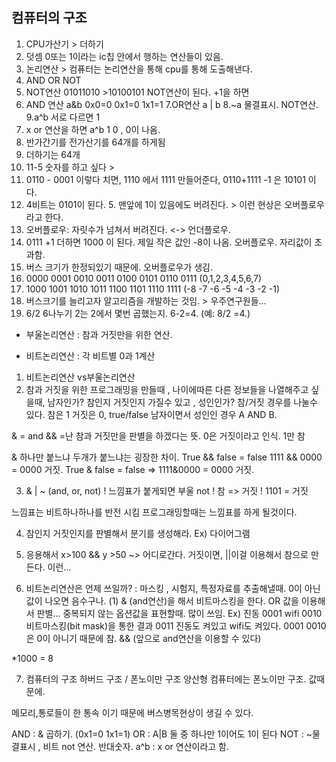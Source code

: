 ## 컴퓨터의 구조

1. CPU가산기 > 더하기
2. 덧셈 0또는 1이라는 ic칩 안에서 행하는 연산들이 있음.
3. 논리연산 > 컴퓨터는 논리연산을 통해 cpu를 통해 도출해낸다.
4. AND OR NOT 
5.  NOT연산 01011010 >10100101 NOT연산이 된다. +1을 하면 
6. AND 연산 a&b 0x0=0 0x1=0 1x1=1 
7.OR연산 a | b 
8.~a 물결표시. NOT연산.
9.a^b 서로 다르면 1 
10. x or 연산을 하면 a^b 1 0  ,  0이 나옴. 
11. 반가간기를 전가산기를 64개를 하게됨
12. 더하기는 64개 
13. 11-5 숫자를 하고 싶다 > 
14. 0110 - 0001 이렇다 치면, 1110 에서 1111 만들어준다, 0110+1111 -1 은 10101 이다. 
15. 4비트는 0101이 된다. 5. 맨앞에 1이 있음에도 버려진다. > 이런 현상은 오버플로우라고 한다.
16. 오버플로우: 자릿수가 넘쳐서 버려진다. <-> 언더플로우. 
17. 0111 +1 더하면 1000 이 된다. 제일 작은 값인 -8이 나옴. 오버플로우. 자리값이 초과함.
18. 버스 크기가 한정되있기 때문에. 오버플로우가 생김. 
19. 0000 0001 0010 0011 0100 0101 0110 0111 (0,1,2,3,4,5,6,7)
20. 1000 1001 1010 1011 1100 1101 1110 1111 (-8 -7 -6 -5 -4 -3 -2 -1)
21. 버스크기를 늘리고자 알고리즘을 개발하는 것임. > 우주연구원들…
22. 6/2 6나누기 2는 2에서 몇번 곱했는지. 6-2=4. (예: 8/2 =4.)



* 부울논리연산 
: 참과 거짓만을 위한 연산.

* 비트논리연산
: 각 비트별 0과 1계산

1. 비트논리연산 vs부울논리연산
2. 참과 거짓을 위한 프로그래밍을 만들때 , 나이에따른 다른 정보들을 나열해주고 싶을때, 
남자인가? 참인지 거짓인지 가질수 있고 , 성인인가? 참/거짓 경우를 나눌수 있다. 
참은 1 거짓은 0, true/false 
남자이면서 성인인 경우 A AND B.



& = and
&& =난 참과 거짓만을 판별을 하겠다는 뜻.
0은 거짓이라고 인식.
1만 참 

& 하나만 붙느냐 두개가 붙느냐는 굉장한 차이.
True && false = false
1111 && 0000 = 0000 거짓.
True & false = false
=> 1111&0000 = 0000 거짓.

3. & | ~ (and, or, not)
! 느낌표가 붙게되면 부울 not
! 참 => 거짓
! 1101 = 거짓

느낌표는 비트하나하나를 반전 시킴
프로그래밍할때는 느낌표를 하게 될것이다.

4. 참인지 거짓인지를 판별해서 분기를 생성해라. Ex) 다이어그램
5. 응용해서 x>100 && y >50 ~> 어디로간다. 거짓이면, ||이걸 이용해서 참으로 만든다. 이런…

6. 비트논리연산은 언제 쓰일까?
: 마스킹 , 시험지, 특정자료를 추출해낼때. 0이 아닌 값이 나오면 음수구나. (1)
& (and연산)을 해서 비트마스킹을 한다. 
OR 값을 이용해서 판별...
중복되지 않는 옵션값을 표현할때. 많이 쓰임.
Ex) 
진동 0001 
wifi 0010 
비트마스킹(bit mask)을 통한 결과 0011 진동도 켜있고 wifi도 켜있다.
0001 0010은 0이 아니기 때문에 참.
&& (앞으로 and연산을 이용할 수 있다)

 

*1000 = 8

7. 컴퓨터의 구조 
하버드 구조 / 폰노이만 구조
양산형 컴퓨터에는 폰노이만 구조. 값때문에.

메모리,통로들이 한 통속 이기 때문에 버스병목현상이 생길 수 있다.

AND  : & 곱하기. (0x1=0 1x1=1)
OR : A|B 둘 중 하나만 1이어도 1이 된다
NOT : ~물결표시 , 비트 not 연산. 반대숫자.
a^b : x or 연산이라고 함.











